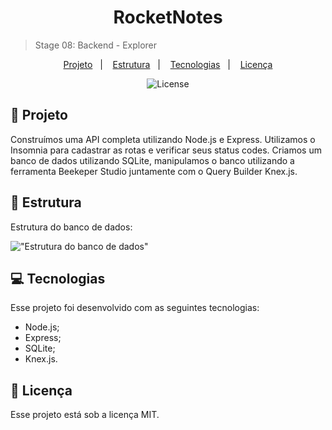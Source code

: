 <h1 align="center"> RocketNotes </h1>

> Stage 08: Backend - Explorer
<p align="center">
  <a href="#computer-tecnologias">Projeto</a>&nbsp;&nbsp;&nbsp;|&nbsp;&nbsp;&nbsp;
  <a href="#pushpin-projeto">Estrutura</a>&nbsp;&nbsp;&nbsp;|&nbsp;&nbsp;&nbsp;
  <a href="#computer-layout">Tecnologias</a>&nbsp;&nbsp;&nbsp;|&nbsp;&nbsp;&nbsp;
  <a href="#memo-licença">Licença</a>
</p>

<p align="center">
  <img alt="License" src="https://img.shields.io/static/v1?label=license&message=MIT&color=49AA26&labelColor=000000">
</p>

## :file_folder: Projeto

Construímos uma API completa utilizando Node.js e Express. Utilizamos o Insomnia para cadastrar as rotas e verificar seus status codes. Criamos um banco de dados utilizando SQLite, manipulamos o banco utilizando a ferramenta Beekeper Studio juntamente com o Query Builder Knex.js.

## :pushpin: Estrutura

Estrutura do banco de dados:

!["Estrutura do banco de dados"](./.github/database-structure.png)

## :computer: Tecnologias

Esse projeto foi desenvolvido com as seguintes tecnologias:

- Node.js;
- Express;
- SQLite;
- Knex.js.

## :memo: Licença

Esse projeto está sob a licença MIT.
